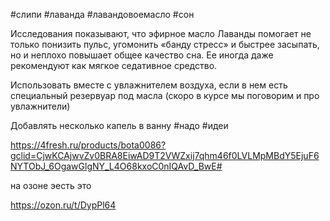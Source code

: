 #слипи #лаванда
#лавандовоемасло
#сон 

Исследования показывают, что эфирное масло Лаванды помогает не только понизить пульс, угомонить «банду стресс» и быстрее засыпать, но и неплохо повышает общее качество сна. Ее иногда даже рекомендуют как мягкое седативное средство.


Использовать вместе с увлажнителем воздуха, если в нем есть специальный резервуар под масла (скоро в курсе мы поговорим и про увлажнители)

Добавлять несколько капель в ванну
#надо #идеи

https://4fresh.ru/products/bota0086?gclid=CjwKCAjwvZv0BRA8EiwAD9T2VWZxij7qhm46f0LVLMpMBdY5EjuF6NYTObJ_6OgawGlgNY_L4O68kxoC0nIQAvD_BwE#



на озоне эесть это

https://ozon.ru/t/DypPl64